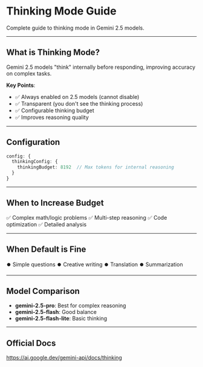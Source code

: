 # Thinking Mode Guide

Complete guide to thinking mode in Gemini 2.5 models.

---

## What is Thinking Mode?

Gemini 2.5 models "think" internally before responding, improving accuracy on complex tasks.

**Key Points**:
- ✅ Always enabled on 2.5 models (cannot disable)
- ✅ Transparent (you don't see the thinking process)
- ✅ Configurable thinking budget
- ✅ Improves reasoning quality

---

## Configuration

```typescript
config: {
  thinkingConfig: {
    thinkingBudget: 8192  // Max tokens for internal reasoning
  }
}
```

---

## When to Increase Budget

✅ Complex math/logic problems
✅ Multi-step reasoning
✅ Code optimization
✅ Detailed analysis

---

## When Default is Fine

⏺️ Simple questions
⏺️ Creative writing
⏺️ Translation
⏺️ Summarization

---

## Model Comparison

- **gemini-2.5-pro**: Best for complex reasoning
- **gemini-2.5-flash**: Good balance
- **gemini-2.5-flash-lite**: Basic thinking

---

## Official Docs

https://ai.google.dev/gemini-api/docs/thinking
